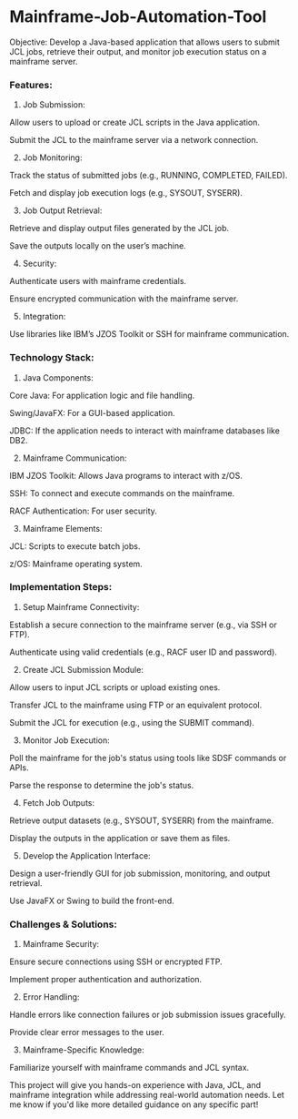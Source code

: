 # Mainframe-Job-Automation-Tool

Objective:
Develop a Java-based application that allows users to submit JCL jobs, retrieve their output, and monitor job execution status on a mainframe server.


### Features:

1. Job Submission:

Allow users to upload or create JCL scripts in the Java application.

Submit the JCL to the mainframe server via a network connection.



2. Job Monitoring:

Track the status of submitted jobs (e.g., RUNNING, COMPLETED, FAILED).

Fetch and display job execution logs (e.g., SYSOUT, SYSERR).



3. Job Output Retrieval:

Retrieve and display output files generated by the JCL job.

Save the outputs locally on the user’s machine.



4. Security:

Authenticate users with mainframe credentials.

Ensure encrypted communication with the mainframe server.



5. Integration:

Use libraries like IBM’s JZOS Toolkit or SSH for mainframe communication.



### Technology Stack:

1. Java Components:

Core Java: For application logic and file handling.

Swing/JavaFX: For a GUI-based application.

JDBC: If the application needs to interact with mainframe databases like DB2.



2. Mainframe Communication:

IBM JZOS Toolkit: Allows Java programs to interact with z/OS.

SSH: To connect and execute commands on the mainframe.

RACF Authentication: For user security.



3. Mainframe Elements:

JCL: Scripts to execute batch jobs.

z/OS: Mainframe operating system.




### Implementation Steps:

1. Setup Mainframe Connectivity:

Establish a secure connection to the mainframe server (e.g., via SSH or FTP).

Authenticate using valid credentials (e.g., RACF user ID and password).


2. Create JCL Submission Module:

Allow users to input JCL scripts or upload existing ones.

Transfer JCL to the mainframe using FTP or an equivalent protocol.

Submit the JCL for execution (e.g., using the SUBMIT command).


3. Monitor Job Execution:

Poll the mainframe for the job's status using tools like SDSF commands or APIs.

Parse the response to determine the job's status.


4. Fetch Job Outputs:

Retrieve output datasets (e.g., SYSOUT, SYSERR) from the mainframe.

Display the outputs in the application or save them as files.


5. Develop the Application Interface:

Design a user-friendly GUI for job submission, monitoring, and output retrieval.

Use JavaFX or Swing to build the front-end.


### Challenges & Solutions:



1. Mainframe Security:

Ensure secure connections using SSH or encrypted FTP.

Implement proper authentication and authorization.



2. Error Handling:

Handle errors like connection failures or job submission issues gracefully.

Provide clear error messages to the user.



3. Mainframe-Specific Knowledge:

Familiarize yourself with mainframe commands and JCL syntax.


This project will give you hands-on experience with Java, JCL, and mainframe integration while addressing real-world automation needs. Let me know if you'd like more detailed guidance on any specific part!
